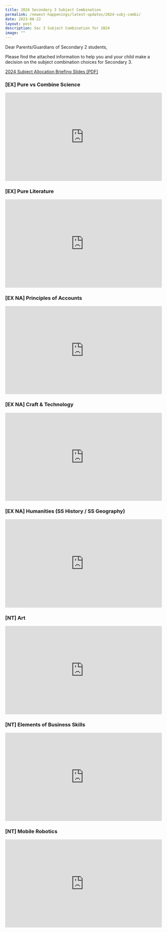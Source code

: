 ```yaml
---
title: 2024 Secondary 3 Subject Combination
permalink: /newest-happenings/latest-updates/2024-subj-combi/
date: 2023-08-22
layout: post
description: Sec 3 Subject Combination for 2024
image: ""
---
```

Dear Parents/Guardians of Secondary 2 students,

Please find the attached information to help you and your child make a decision on the subject combination choices for Secondary 3. 

[2024 Subject Allocation Briefing Slides [PDF]](/files/2024%20second%20subject%20allocation%20briefing%20(14-21%20aug%202023_ft%20period).pdf)

### [EX] Pure vs Combine Science
<div style="position:relative;width:100%;padding-bottom: 56.25%;height: 0; overflow: hidden;"><iframe allowfullscreen="true" style="position: absolute; top: 0; left: 0; width: 100%; height: 100%;" frameborder="0" src="https://docs.google.com/presentation/d/e/2PACX-1vRMSTZzl2Tq22Lhj1OLxet31uOpvWPtq3KEv0x4zxHXVUVky9CpI0c-9Hyn8nGivQY8jK_OL5Xz2tfB/embed?start=false&amp;loop=false&amp;delayms=3000"></iframe></div>

### [EX] Pure Literature
<div style="position:relative;width:100%;padding-bottom: 56.25%;height: 0; overflow: hidden;"><iframe allowfullscreen="true" style="position: absolute; top: 0; left: 0; width: 100%; height: 100%;" frameborder="0" src="https://docs.google.com/presentation/d/e/2PACX-1vS9BE3Nye4FSoO_ddyA97BWCLRRlGxmuTRpjQKwXuaRaJZ0Z5agz31RI5tuqCV3kKhha23EnqFsgjec/embed?start=false&amp;loop=false&amp;delayms=3000"></iframe></div>

### [EX NA] Principles of Accounts
<div style="position:relative;width:100%;padding-bottom: 56.25%;height: 0; overflow: hidden;"><iframe allowfullscreen="true" style="position: absolute; top: 0; left: 0; width: 100%; height: 100%;" frameborder="0" src="https://docs.google.com/presentation/d/e/2PACX-1vSq94bB1FhF6n-ceEj9hdEikKCItwGAwayaHhqP-rM-yn_PIUrO2a9QcDjvb83ppWvmSwuFHeMYMiK_/embed?start=false&amp;loop=false&amp;delayms=3000"></iframe></div>

### [EX NA] Craft &amp; Technology

<div style="position:relative;width:100%;padding-bottom: 56.25%;height: 0; overflow: hidden;"><iframe style="position: absolute; top: 0; left: 0; width: 100%; height: 100%;" src="https://www.youtube.com/embed/a_NFm_lWIos?si=o4C2iQ2rIxGRaYjR" title="C&amp;T Subject Allocation Briefing" frameborder="0" allow="accelerometer; autoplay; clipboard-write; encrypted-media; gyroscope; picture-in-picture" allowfullscreen=""></iframe></div>

### [EX NA] Humanities (SS History / SS Geography)
<div style="position:relative;width:100%;padding-bottom: 56.25%;height: 0; overflow: hidden;"><iframe allowfullscreen="true" style="position: absolute; top: 0; left: 0; width: 100%; height: 100%;" frameborder="0" src="https://docs.google.com/presentation/d/e/2PACX-1vSel8DqmBFKlas-IYRqoOsA2npw9tb_kyz23xQkPMiKWgUnfyLXVsNjpfAVAjK-7OiIluWnR7B3CbH1/embed?start=false&amp;loop=false&amp;delayms=3000"></iframe></div>

### [NT] Art
<div style="position:relative;width:100%;padding-bottom: 56.25%;height: 0; overflow: hidden;"><iframe style="position: absolute; top: 0; left: 0; width: 100%; height: 100%;" src="https://www.youtube.com/embed/vaumPHusx_c?si=HNfNIThaDAewnvL_" title="Art 2023" frameborder="0" allow="accelerometer; autoplay; clipboard-write; encrypted-media; gyroscope; picture-in-picture" allowfullscreen=""></iframe></div>

### [NT] Elements of Business Skills
<div style="position:relative;width:100%;padding-bottom: 56.25%;height: 0; overflow: hidden;"><iframe style="position: absolute; top: 0; left: 0; width: 100%; height: 100%;" src="https://www.youtube.com/embed/JXktyQY2FJE?si=ryj9USHOh6ifrv9B" title="Elements of Business" frameborder="0" allow="accelerometer; autoplay; clipboard-write; encrypted-media; gyroscope; picture-in-picture" allowfullscreen=""></iframe></div>

### [NT] Mobile Robotics
<div style="position:relative;width:100%;padding-bottom: 56.25%;height: 0; overflow: hidden;"><iframe style="position: absolute; top: 0; left: 0; width: 100%; height: 100%;" src="https://www.youtube.com/embed/AfBaeGBKOfA?si=Rco1i62ULKunOvFi" title="Mobile Robotic 2023" frameborder="0" allow="accelerometer; autoplay; clipboard-write; encrypted-media; gyroscope; picture-in-picture" allowfullscreen=""></iframe></div>